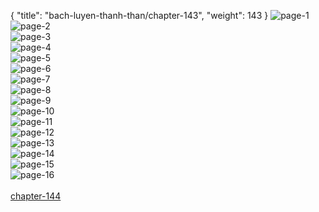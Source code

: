 { "title": "bach-luyen-thanh-than/chapter-143", "weight": 143 }
<img src="bach-luyen-thanh-than_0143_01-ed87a5199890e02a430085fba3e53ad5.webp" alt="page-1" origin="http://storage.fshare.vn/Test-vechai/1504331786-Bach-Luyen-Thanh-Than-chap-139-02.jpg"><br/>
<img src="bach-luyen-thanh-than_0143_02-3f14d2b7adc56c69d265633d85935e5b.webp" alt="page-2" origin="http://storage.fshare.vn/Test-vechai/1504331786-Bach-Luyen-Thanh-Than-chap-139-03.jpg"><br/>
<img src="bach-luyen-thanh-than_0143_03-a57303ee21ef45734ebbfbbf637f2442.webp" alt="page-3" origin="http://storage.fshare.vn/Test-vechai/1504331786-Bach-Luyen-Thanh-Than-chap-139-04.jpg"><br/>
<img src="bach-luyen-thanh-than_0143_04-009bff4650d8d800f4a3ec749da86675.webp" alt="page-4" origin="http://storage.fshare.vn/Test-vechai/1504331786-Bach-Luyen-Thanh-Than-chap-139-05.jpg"><br/>
<img src="bach-luyen-thanh-than_0143_05-67acc1c8d3420e6458b311e205fb2971.webp" alt="page-5" origin="http://storage.fshare.vn/Test-vechai/1504331786-Bach-Luyen-Thanh-Than-chap-139-06.jpg"><br/>
<img src="bach-luyen-thanh-than_0143_06-47f0683aae2aae54544a5cdbc5c15fb3.webp" alt="page-6" origin="http://storage.fshare.vn/Test-vechai/1504331786-Bach-Luyen-Thanh-Than-chap-139-07.jpg"><br/>
<img src="bach-luyen-thanh-than_0143_07-15f342ab10eff268df968a8c8daa203e.webp" alt="page-7" origin="http://storage.fshare.vn/Test-vechai/1504331786-Bach-Luyen-Thanh-Than-chap-139-08.jpg"><br/>
<img src="bach-luyen-thanh-than_0143_08-1eee63b7397b90dd760564f8e1394554.webp" alt="page-8" origin="http://storage.fshare.vn/Test-vechai/1504331786-Bach-Luyen-Thanh-Than-chap-139-09.jpg"><br/>
<img src="bach-luyen-thanh-than_0143_09-3c0732b50fbca8df89bdac450a2734c1.webp" alt="page-9" origin="http://storage.fshare.vn/Test-vechai/1504331786-Bach-Luyen-Thanh-Than-chap-139-10.jpg"><br/>
<img src="bach-luyen-thanh-than_0143_10-d5071227423b34045c4a94f08d2e044a.webp" alt="page-10" origin="http://storage.fshare.vn/Test-vechai/1504331786-Bach-Luyen-Thanh-Than-chap-139-11.jpg"><br/>
<img src="bach-luyen-thanh-than_0143_11-180a59a94242b89e0aaaab3e054fecf9.webp" alt="page-11" origin="http://storage.fshare.vn/Test-vechai/1504331786-Bach-Luyen-Thanh-Than-chap-139-12.jpg"><br/>
<img src="bach-luyen-thanh-than_0143_12-1f1bb0601e9447254f036e69a41ea9be.webp" alt="page-12" origin="http://storage.fshare.vn/Test-vechai/1504331786-Bach-Luyen-Thanh-Than-chap-139-13.jpg"><br/>
<img src="bach-luyen-thanh-than_0143_13-5e210af83e82bb7e976aae2833549251.webp" alt="page-13" origin="http://storage.fshare.vn/Test-vechai/1504331786-Bach-Luyen-Thanh-Than-chap-139-14.jpg"><br/>
<img src="bach-luyen-thanh-than_0143_14-70c784a0e22f47462e8479be0a9ba6d2.webp" alt="page-14" origin="http://storage.fshare.vn/Test-vechai/1504331786-Bach-Luyen-Thanh-Than-chap-139-15.jpg"><br/>
<img src="bach-luyen-thanh-than_0143_15-651259e0e9712d93392575c111f7d07f.webp" alt="page-15" origin="http://storage.fshare.vn/Test-vechai/1504331786-Bach-Luyen-Thanh-Than-chap-139-16.jpg"><br/>
<img src="bach-luyen-thanh-than_0143_16-813507243093eec9f6a91a82b4bc1358.webp" alt="page-16" origin="http://storage.fshare.vn/Test-vechai/1504331786-Bach-Luyen-Thanh-Than-chap-139-17.jpg"><br/>
<br/><a class="nextchap" href="/bach-luyen-thanh-than/chapter-144">chapter-144</a>
